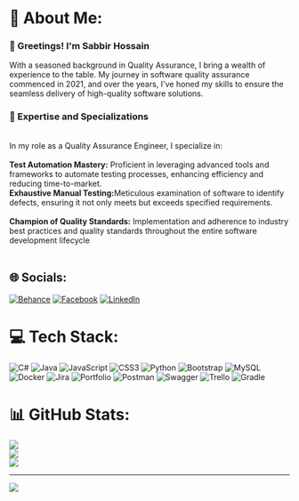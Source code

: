 # 💫 About Me:
<h3>👋 Greetings! I'm Sabbir Hossain<be> </h3>
With a seasoned background in Quality Assurance, I bring a wealth of experience to the table. My journey in software quality assurance commenced in 2021, and over the years, I've honed my skills to ensure the seamless delivery of high-quality software solutions.<br><be>
  <h3>🎯 Expertise and Specializations</h3>
  <br>In my role as a Quality Assurance Engineer, I specialize in:<br><br><b>Test Automation Mastery:</b> Proficient in leveraging advanced tools and frameworks to automate testing processes, enhancing efficiency and reducing time-to-market.<br> <b>Exhaustive Manual Testing:</b>Meticulous examination of software to identify defects, ensuring it not only meets but exceeds specified requirements.<br><br><b>Champion of Quality Standards:</b> Implementation and adherence to industry best practices and quality standards throughout the entire software development lifecycle<br><br>


## 🌐 Socials:
[![Behance](https://img.shields.io/badge/Behance-1769ff?logo=behance&logoColor=white)](https://behance.net/sqaesabbir) [![Facebook](https://img.shields.io/badge/Facebook-%231877F2.svg?logo=Facebook&logoColor=white)](https://facebook.com/sqaesabbir) [![LinkedIn](https://img.shields.io/badge/LinkedIn-%230077B5.svg?logo=linkedin&logoColor=white)](https://linkedin.com/in/sqaesabbir) 

# 💻 Tech Stack:
![C#](https://img.shields.io/badge/c%23-%23239120.svg?style=for-the-badge&logo=csharp&logoColor=white) ![Java](https://img.shields.io/badge/java-%23ED8B00.svg?style=for-the-badge&logo=openjdk&logoColor=white) ![JavaScript](https://img.shields.io/badge/javascript-%23323330.svg?style=for-the-badge&logo=javascript&logoColor=%23F7DF1E) ![CSS3](https://img.shields.io/badge/css3-%231572B6.svg?style=for-the-badge&logo=css3&logoColor=white) ![Python](https://img.shields.io/badge/python-3670A0?style=for-the-badge&logo=python&logoColor=ffdd54) ![Bootstrap](https://img.shields.io/badge/bootstrap-%238511FA.svg?style=for-the-badge&logo=bootstrap&logoColor=white) ![MySQL](https://img.shields.io/badge/mysql-%2300000f.svg?style=for-the-badge&logo=mysql&logoColor=white) ![Docker](https://img.shields.io/badge/docker-%230db7ed.svg?style=for-the-badge&logo=docker&logoColor=white) ![Jira](https://img.shields.io/badge/jira-%230A0FFF.svg?style=for-the-badge&logo=jira&logoColor=white) ![Portfolio](https://img.shields.io/badge/Portfolio-%23000000.svg?style=for-the-badge&logo=firefox&logoColor=#FF7139) ![Postman](https://img.shields.io/badge/Postman-FF6C37?style=for-the-badge&logo=postman&logoColor=white) ![Swagger](https://img.shields.io/badge/-Swagger-%23Clojure?style=for-the-badge&logo=swagger&logoColor=white) ![Trello](https://img.shields.io/badge/Trello-%23026AA7.svg?style=for-the-badge&logo=Trello&logoColor=white) ![Gradle](https://img.shields.io/badge/Gradle-02303A.svg?style=for-the-badge&logo=Gradle&logoColor=white)
# 📊 GitHub Stats:
![](https://github-readme-stats.vercel.app/api?username=sqaesabbir&theme=monokai&hide_border=false&include_all_commits=true&count_private=false)<br/>
![](https://github-readme-streak-stats.herokuapp.com/?user=sqaesabbir&theme=monokai&hide_border=false)<br/>
![](https://github-readme-stats.vercel.app/api/top-langs/?username=sqaesabbir&theme=monokai&hide_border=false&include_all_commits=true&count_private=false&layout=compact)

---
[![](https://visitcount.itsvg.in/api?id=sqaesabbir&icon=0&color=4)](https://visitcount.itsvg.in)

<!-- Proudly created with GPRM ( https://gprm.itsvg.in ) -->

